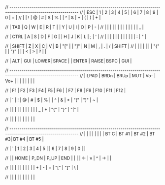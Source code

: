 // -----------------------------------------------------------------------------------------------------------------
// |  ESC  |  1   |  2   |  3   |  4   |  5   |                      |  6   |  7    |  8    |  9   |   0   |   =   |
// |       |  !   |  @   |  #   |  $   |  %   |                      |  ^   |  &    |  *    |  (   |   )   |   +   |

// |  TAB  |  Q   |  W   |  E   |  R   |  T   |                      |  Y   |  U    |  I    |  O   |   P   |   -   |
// |       |      |      |      |      |      |                      |      |       |       |      |       |   _   |

// |  CTRL |  A   |  S   |  D   |  F   |  G   |                      |  H   |  J    |  K    |  L   |   ;   |   '   |
// |       |      |      |      |      |      |                      |      |       |       |      |   :   |   "   |

// | SHIFT |  Z   |  X   |  C   |  V   |  B   |   "["  |     |  "]"  |  N   |  M    |  ,    |  .   |   /   | SHIFT |
// |       |      |      |      |      |      |   "{"  |     |  "}"  |      |       |  <    |  >   |   ?   |       |

//                       | ALT  | GUI  | LOWER|  SPACE |     | ENTER | RAISE| BSPC  | GUI   |


// -----------------------------------------------------------------------------------------------------------------
// | LPAD  | BRDn | BRUp |  MUT |  Vo- |  Vo+ |                      |      |       |       |      |       |       |

// |  F1   |  F2  |  F3  |  F4  |  F5  |  F6  |                      |  F7  |  F8   |  F9   |  F10 |  F11  |  F12  |

// |   `   |  !   |  @   |  #   |  $   |  %   |                      |  ^   |  &    |  *    | "("  |  ")"  |   ~   |

// |       |      |      |      |      |      |        |     |       |      |  _    |  +    | "{"  |  "}"  |  "|"  |

//                       |      |      |      |        |     |       |      |       |       |

// -----------------------------------------------------------------------------------------------------------------
// |       |      |      |      |      |      |                      | BT C | BT #1 | BT #2 | BT #3| BT #4 | BT #5 |

// |   `   |  1   |  2   |  3   |  4   |  5   |                      |  6   |   7   |   8   |  9   |   0   |       |

// |       | HOME | P_DN | P_UP | END  |      |                      |      |   <-  |   v   |  ^   |  ->   |       |

// |       |      |      |      |      |      |        |     |       |  +   |   -   |   =   | "["  |  "]"  |   \   |

//                       |      |      |      |        |     |       |      |       |       |


